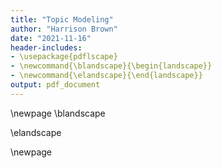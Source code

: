 ```yaml
---
title: "Topic Modeling"
author: "Harrison Brown"
date: "2021-11-16"
header-includes:
- \usepackage{pdflscape}
- \newcommand{\blandscape}{\begin{landscape}}
- \newcommand{\elandscape}{\end{landscape}}
output: pdf_document
---
```






\newpage
\blandscape




\elandscape

\newpage
